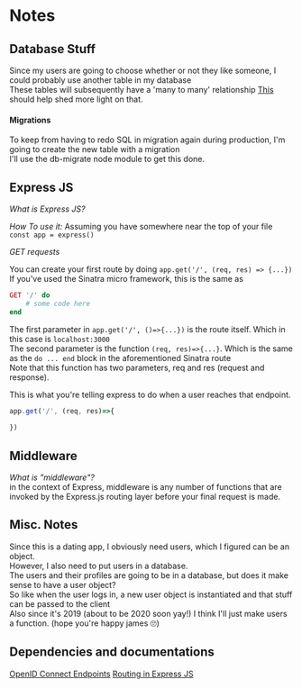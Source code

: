 # Notes


## Database Stuff
Since my users are going to choose whether or not they like someone, I could probably use another table in my database  
These tables will subsequently have a 'many to many' relationship 
[This](https://fmhelp.filemaker.com/help/18/fmp/en/index.html#page/FMP_Help/many-to-many-relationships.html) should help shed more light on that.

#### Migrations
To keep from having to redo SQL in migration again during production, I'm going to create the new table with a migration  
I'll use the db-migrate node module to get this done.

## Express JS

*What is Express JS?*



*How To use it:*
Assuming you have somewhere near the top of your file `const app = express()`  

*GET requests*

You can create your first route by doing `app.get('/', (req, res) => {...})`  
If you've used the Sinatra micro framework, this is the same as

```ruby 
GET '/' do
	# some code here
end
```

The first parameter in `app.get('/', ()=>{...})` is the route itself. Which in this case is `localhost:3000`  
The second parameter is the function `(req, res)=>{...}`. Which is the same as the `do ... end` block in the aforementioned Sinatra route  
Note that this function has two parameters, req and res (request and response).  

This is what you're telling express to do when a user reaches that endpoint.  

```javascript
app.get('/', (req, res)=>{
	
})
```



## Middleware

*What is "middleware"?*  
in the context of Express, middleware is any number of functions that are invoked by the Express.js routing layer before your final request is made.  

## Misc. Notes

Since this is a dating app, I obviously need users, which I figured can be an object.  
However, I also need to put users in a database.  
The users and their profiles are going to be in a database, but does it make sense to have a user object?  
So like when the user logs in, a new user object is instantiated and that stuff can be passed to the client  
Also since it's 2019 (about to be 2020 soon yay!) I think I'll just make users a function. (hope you're happy james 🙄)

## Dependencies and documentations

[OpenID Connect Endpoints](https://developer.okta.com/docs/reference/api/oidc/#endpoints)
[Routing in Express JS](https://expressjs.com/en/guide/routing.html)


